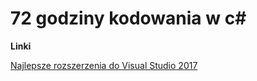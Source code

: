 # 72 godziny kodowania w c\#

**Linki**

[Najlepsze rozszerzenia do Visual Studio 2017](https://github.com/plcode7/72code/blob/master/Najlepsze_rozszerzenia_do_Visual%20Studio/najlepsze-rozszerzenia-do-visual-studio-2017.md)

